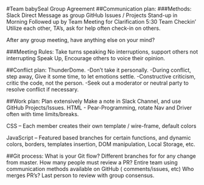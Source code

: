 #Team babySeal Group Agreement
##Communication plan:
###Methods:
Slack Direct Message as group
GitHub Issues / Projects
Stand-up in Morning
Followed up by Team Meeting for Clarification
5:30 Team Checkin’
Utilize each other, TA’s, ask for help often check-in on others.

After any group meeting, have anything else on your mind?

###Meeting Rules:
Take turns speaking
No interruptions, support others not interrupting
Speak Up, Encourage others to voice their opinion.

##Conflict plan:
ThunderDome.
-Don’t take it personally.
-During conflict, step away, Give it some time, to let emotions settle.
-Constructive criticism, critic the code, not the person.
-Seek out a moderator or neutral party to resolve conflict if necessary.

##Work plan:
Plan extensively
Make a note in Slack Channel, and use GitHub Projects/Issues.
HTML - Pear-Programming, rotate Nav and Driver often with time limits/breaks.

CSS – Each member creates their own template / wire-frame, default colors

JavaScript – Featured based branches for certain functions, and dynamic colors, borders, templates insertion, DOM manipulation, Local Storage, etc.

##Git process:
What is your Git flow? Different branches for for any change from master.
How many people must review a PR? Entire team using communication methods available on GitHub ( comments/issues, etc)
Who merges PR’s? Last person to review with group consensus.
